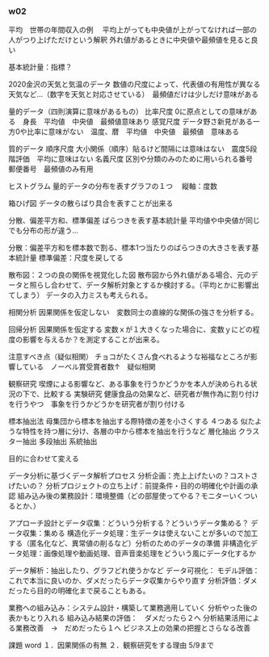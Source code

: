 ### w02

平均　世帯の年間収入の例　
  平均上がっても中央値が上がってなければ一部の人がつり上げただけという解釈
  外れ値があるときに中央値や最頻値を見ると良い

基本統計量：指標？

2020金沢の天気と気温のデータ
  数値の尺度によって、代表値の有用性が異なる
  天気など…（数字を天気と対応させている）　最頻値だけは少しだけ意味がある

  量的データ（四則演算に意味があるもの）
    比率尺度
      0に原点としての意味がある　身長　平均値　中央値　最頻値意味あり
    感覚尺度
      データ野さ新見がある一方0や比率に意味がない　温度、暦　平均値　中央値　最頻値　意味ある
  
  質的データ
    順序尺度
      大小関係（順序）貼るけど間隔には意味はない　震度5段階評価　平均に意味はない
    名義尺度
      区別や分類のみのために用いられる番号　郵便番号　最頻値のみ有用

ヒストグラム
  量的データの分布を表すグラフの１つ　
  縦軸：度数

箱ひげ図
  データの散らばり具合を表すことが出来る

分散、偏差平方和、標準偏差
  ばらつきを表す基本統計量
  平均値や中央値が同じでも分布の形が違う…

  分散：偏差平方和を標本数で割る、標本1つ当たりのばらつきの大きさを表す基本統計量
  標準偏差：尺度を戻してる

散布図：２つの良の関係を視覚化した図
  散布図から外れ値がある場合、元のデータと照らし合わせて、データ解析対象とするか検討する。（平均とかに影響出てしまう）
    データの入力ミスも考えられる。

相関分析
  因果関係を仮定しない　変数同士の直線的な関係の強さを分析する。

回帰分析
  因果関係を仮定する
  変数ｘが１大きくなった場合に、変数ｙにどの程度の影響を与えるか？を測定することが出来る。

注意すべき点（疑似相関）
  チョコがたくさん食べれるような裕福なところが影響している　ノーベル賞受賞者数↑　疑似相関

観察研究
  喫煙による影響など、ある事象を行うかどうかを本人が決められる状況の下で、比較する
実験研究
  健康食品の効果など、研究者が無作為に割り付けを行うやつ　事象を行うかどうかを研究者が割り付ける

標本抽出法
  母集団から標本を抽出する際特徴の差を小さくする
  ４つある
  似たような特性を持つ層に分け、各層の中から標本を抽出を行うなど
  層化抽出
  クラスター抽出
  多段抽出
  系統抽出

  目的に合わせて変える


データ分析に基づくデータ解析プロセス
  分析企画：売上上げたいの？コストさげたいの？
  分析プロジェクトの立ち上げ：前提条件・目的の明確化や計画の承認
  組み込み後の業務設計：環境整備（どの部屋使ってやる？モニターいくついるとか、）

  アプローチ設計とデータ収集：どういう分析する？どういうデータ集める？
  データ収集：集める
  構造化データ処理：生データは使えないことが多いので加工する（匿名化など、異常値の削るなど）分析のためのデータの準備
  非構造化データ処理：画像処理や動画処理、音声音楽処理をどういう風にデータ化するか

  データ解析：抽出したり、グラフどれ使うかなど
  データ可視化：
  モデル評価：これで本当に良いのか、ダメだったらデータ収集からやり直す
  分析評価：ダメだったら目的の明確化まで戻ることもある。

  業務への組み込み：システム設計・構築して業務適用していく
  分析やった後の表かもとり入れる
  組み込み結果の評価：　ダメだったら２へ
  分析結果活用による業務改善　→　だめだったら１へ
  ビジネス上の効果の把握とさらなる改善


課題
  word
  １．因果関係の有無
  ２．観察研究をする理由
  5/9まで